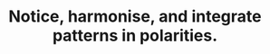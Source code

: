 ---
title: Notice, harmonise, and integrate patterns in polarities.
tags: nondual daoism opposites
star: true
---